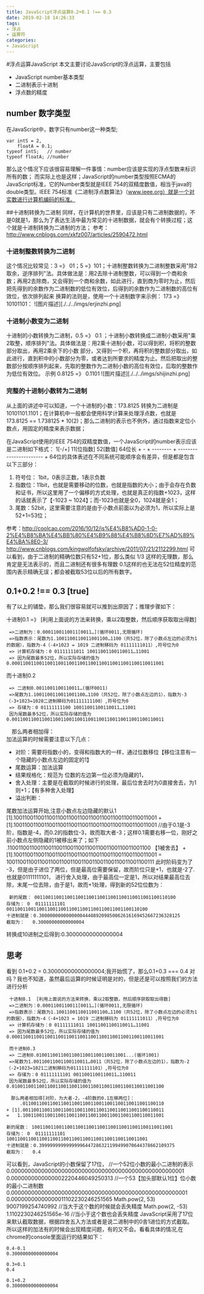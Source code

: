 ```yaml
---
title: JavaScript浮点运算0.2+0.1 !== 0.3
date: 2019-02-18 14:26:33
tags:
- 浮点
- 运算符
categories: 
- JavaScript
---
```

#浮点运算JavaScript
本文主要讨论JavaScript的浮点运算，主要包括
* JavaScript number基本类型
* 二进制表示十进制
* 浮点数的精度
## number 数字类型
在JavaScript中，数字只有number这一种类型;
````
var intS = 2,
    floatA = 0.1;
typeof intS;   // number
typeof floatA; //number
````
那么这个情况下应该很容易理解一件事情：number应该是实现的浮点型数来标识所有的数；
而实际上也是这样；JavaScript的number类型按照ECMA的JavaScript标准，它的Number类型就是IEEE 754的双精度数值，相当于java的double类型。IEEE 754标准《二进制浮点数算法》（www.ieee.org）就是一个对实数进行计算机编码的标准。

<!-- more -->

##十进制转换为二进制
同样，在计算机的世界里，应该是只有二进制数据的，不是0就是1，那么为了表达生活中最为常见的十进制数据，就会有个转换过程；这个就是十进制转换为二进制的方法；
参考：http://www.cnblogs.com/xkfz007/articles/2590472.html 
### 十进制整数转换为二进制
这个情况比较常见：3 =》 01；5 =》101；十进制整数转换为二进制整数采用"除2取余，逆序排列"法。具体做法是：用2去除十进制整数，可以得到一个商和余数；再用2去除商，又会得到一个商和余数，如此进行，直到商为零时为止，然后把先得到的余数作为二进制数的低位有效位，后得到的余数作为二进制数的高位有效位，依次排列起来
换算的法则是，使用一个十进制数字来示例： 173 =》 10101101：
![图片描述][./../../imgs/erjinzhi.png]

### 十进制小数变为二进制
十进制的小数转换为二进制，0.5 =》 0.1 ；十进制小数转换成二进制小数采用"乘2取整，顺序排列"法。具体做法是：用2乘十进制小数，可以得到积，将积的整数部分取出，再用2乘余下的小数 部分，又得到一个积，再将积的整数部分取出，如此进行，直到积中的小数部分为零，或者达到所要求的精度为止。然后把取出的整数部分按顺序排列起来，先取的整数作为二进制小数的高位有效位，后取的整数作为低位有效位。
示例 0.8125 =》 0.1101
![图片描述][./../../imgs/shijinzhi.png]

### 完整的十进制小数转为二进制
从上面的讲述中可以知道，一个十进制的小数：173.8125 转换为二进制是 10101101.1101；在计算机中一般都会使用科学计算来处理浮点数，也就是 173.8125 == 1.738125 * 10(2)；那么二进制的表示也不例外，通过指数来定位小数点，用固定的精度来表示数据；

在JavaScript使用的IEEE 754的双精度数值，一个JavaScript的number表示应该是二进制如下格式：
     1[-/+] 11[位指数]        52[数值]                 64位长
    +  -  + -------- + ----------------------- +
64位的具体表述在不同系统可能顺序会有差异，但是都是包含以下三部分：
1. 符号位： 1bit，0表示正数，1表示负数
2. 指数位：11bit，也就是需要移动的位数，也就是指数的大小；由于会存在负数和证书，所以这里用了一个偏移的方式处理，也就是真正的指数+1023，这样的话就表示了【-1023 ~ 1024】；而-1023也就是全0，1024就是全1；
3. 尾数：52bit，这里需要注意的是由于小数点前面以为必须为1，所以实际上是52+1=53位；

参考：http://coolcao.com/2016/10/12/js%E4%B8%AD0-1-0-2%E4%B8%BA%E4%BB%80%E4%B9%88%E4%B8%8D%E7%AD%89%E4%BA%8E0-3/
http://www.cnblogs.com/kingwolfofsky/archive/2011/07/21/2112299.html
可以看到，由于二进制的精确位数只有52+1位，那么类似 1/3 这样的无理数，那么肯定是无法表示的，而且二进制还有很多有理数 0.1这样的也无法在52位精度的范围内表示精确无误；都会被截取53位以后的所有数字。
## 0.1+0.2 !== 0.3  [true]
有了以上的铺垫，那么我们很容易就可以推到出原因了；推理步骤如下：

 十进制0.1 =》 [利用上面说的方法来转换，乘以2取整数，然后顺序获取取出得数]
````
 =>二进制为：0.0001100110011[0011…](循环0011,无限循环)   
 =>指数表示：尾数为1.1001100110011001100…1100（共52位，除了小数点左边的必须为1的数据），指数为-4（-4+1023 = 1019 二进制移码为 01111111011）,符号位为0  
 => 计算机存储为：0 01111111011 10011001100110011…11001  
 => 因为尾数最多52位，所以实际存储的值为0.00011001100110011001100110011001100110011001100110011001  
````
 而十进制0.2  
````
 => 二进制0.0011001100110011…(循环0011)  
 =>尾数为1.1001100110011001100…1100（共52位，除了小数点左边的1），指数为-3（-3+1023=1020二进制移码为01111111100）,符号位为0  
 => 存储为：0 01111111100 10011001100110011…11001  
 因为尾数最多52位，所以实际存储的值为0.00110011001100110011001100110011001100110011001100110011  
````
　那么两者相加得：   
加法运算的时候需要注意以下几点：
* 对阶：需要将指数小的，变得和指数大的一样，通过位数移位【移位注意有一个隐藏的小数点左边的固定的1】
* 尾数运算：加法运算
* 结果规格化：规范为 位数的左边第一位必须为隐藏的1，
* 舍入处理：主要是在截取的时候进行的处理，最后位舍去时为0直接舍去，为1则+1；【有多种舍入处理】
* 溢出判断：

尾数加法运算开始,注意小数点左边隐藏的默认1
       [1].1001100110011001100110011001100110011001100110011001
     + [1].1001100110011001100110011001100110011001100110011001
 //由于0.1是-3阶，指数是-4，而0.2的指数位-3，故而取大者-3；这样0.1需要右移一位，刚好之前小数点左侧隐藏的1被移出来了；如下
          .1100110011001100110011001100110011001100110011001100 【1被舍去】
    +  [1].1001100110011001100110011001100110011001100110011001
    =   100110011001100110011001100110011001100110011001100111
此时阶码变为了 -3，但是由于进位了两位，但是最高位需要保留，故而阶位只是+1，也就是-2了.也就是01111111101，
进行舍入处理，由于最高位一定是1，所以对结果最高位去除，末尾一位去除，由于是1，故而+1处理，得到新的52位位数为：
````
 新的尾数： 0011001100110011001100110011001100110011001100110100
存储为： 0  01111111101  0011001100110011001100110011001100110011001100110100
十进制就是：0.3000000000000000444089209850062616169452667236328125
截取为：   0.30000000000000004  
````
 转换成10进制之后得到:0.30000000000000004   

## 思考
看到 0.1+0.2 = 0.30000000000000004;我开始慌了，那么0.1+0.3 === 0.4 对吗？我也不知道，虽然最后运算的时候证明是对的，但是还是可以按照我们的方法进行分析
````
 十进制0.1  [利用上面说的方法来转换，乘以2取整数，然后顺序获取取出得数]
 =>二进制为：0.0001100110011[0011…](循环0011,无限循环)   
 =>指数表示：尾数为1.1001100110011001100…1100（共52位，除了小数点左边的必须为1的数据），指数为-4（-4+1023 = 1019 二进制移码为 01111111011）,符号位为0  
 => 计算机存储为：0 01111111011 10011001100110011…11001  
 => 因为尾数最多52位，所以实际存储的值为0.00011001100110011001100110011001100110011001100110011001 
 
 而十进制0.3  
 => 二进制0.010011001100110011001100110011001...(循环1001)  
 =>尾数为1.00110011001100110011…0011（共52位，除了小数点左边的1），指数为-2（-2+1023=1021二进制移码为01111111101）,符号位为0  
 => 存储为：0 01111111101 0011001100110011…110011  
 因为尾数最多52位，所以实际存储的值为0.01001100110011001100110011001100110011001100110011001100  

　那么两者相加得[对阶，为大者-2，-4阶数的0.1左移两位]：      
     .0110011001100110011001100110011001100110011001100110
+ [1].0011001100110011001100110011001100110011001100110011　
=   1.1001100110011001100110011001100110011001100110011001

新的尾数： 1001100110011001100110011001100110011001100110011001
存储为： 0  01111111101  1001100110011001100110011001100110011001100110011001
十进制就是：0.39999999999999996447286321199499070644378662109375
截取为：   0.4 
````
可以看到，JavaScript的小数保留了17位，
    //一个52位小数的最小二进制的表示
    0.0000000000000000000000000000000000000000000000000001
    0.0000000000000002220446049250313 
    //一个53【加头部默认1位】位小数的最小二进制数
    0.00000000000000000000000000000000000000000000000000001
    0.00000000000000011102230246251565
    Math.pow(2, 53)
    9007199254740992 //当大于这个数的时候就会丢失精度
    Math.pow(2, -53)
    1.1102230246251565e-16  //当小于这个数也会丢失精度
JavaScript采用了17位来默认截取数据，根据四舍五入方法或者是说二进制中的0舎1进位的方式截取。
所以这样的加法有的时候会出现精度问题，有的又不会。看看具体的情况,在chrome的console里面运行的结果如下：
````
0.4-0.1
0.30000000000000004

0.3+0.1
0.4

0.1+0.2
0.30000000000000004
````
